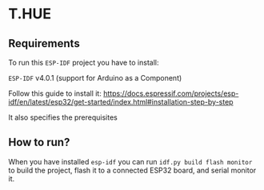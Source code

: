 # T.HUE

## Requirements

To run this `ESP-IDF` project you have to install:

`ESP-IDF` v4.0.1 (support for Arduino as a Component)

Follow this guide to install it: https://docs.espressif.com/projects/esp-idf/en/latest/esp32/get-started/index.html#installation-step-by-step

It also specifies the prerequisites

## How to run?

When you have installed `esp-idf` you can run `idf.py build flash monitor` to build the project, flash it to a connected ESP32 board, and serial monitor it. 
